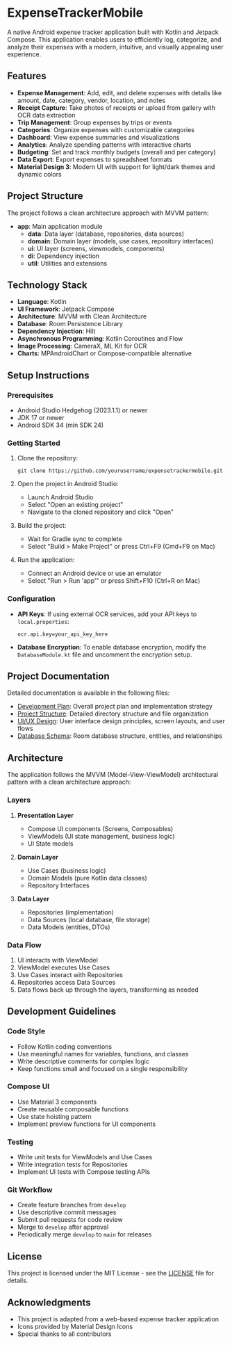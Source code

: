 # ExpenseTrackerMobile

A native Android expense tracker application built with Kotlin and Jetpack Compose. This application enables users to efficiently log, categorize, and analyze their expenses with a modern, intuitive, and visually appealing user experience.

## Features

- **Expense Management**: Add, edit, and delete expenses with details like amount, date, category, vendor, location, and notes
- **Receipt Capture**: Take photos of receipts or upload from gallery with OCR data extraction
- **Trip Management**: Group expenses by trips or events
- **Categories**: Organize expenses with customizable categories
- **Dashboard**: View expense summaries and visualizations
- **Analytics**: Analyze spending patterns with interactive charts
- **Budgeting**: Set and track monthly budgets (overall and per category)
- **Data Export**: Export expenses to spreadsheet formats
- **Material Design 3**: Modern UI with support for light/dark themes and dynamic colors

## Project Structure

The project follows a clean architecture approach with MVVM pattern:

- **app**: Main application module
  - **data**: Data layer (database, repositories, data sources)
  - **domain**: Domain layer (models, use cases, repository interfaces)
  - **ui**: UI layer (screens, viewmodels, components)
  - **di**: Dependency injection
  - **util**: Utilities and extensions

## Technology Stack

- **Language**: Kotlin
- **UI Framework**: Jetpack Compose
- **Architecture**: MVVM with Clean Architecture
- **Database**: Room Persistence Library
- **Dependency Injection**: Hilt
- **Asynchronous Programming**: Kotlin Coroutines and Flow
- **Image Processing**: CameraX, ML Kit for OCR
- **Charts**: MPAndroidChart or Compose-compatible alternative

## Setup Instructions

### Prerequisites

- Android Studio Hedgehog (2023.1.1) or newer
- JDK 17 or newer
- Android SDK 34 (min SDK 24)

### Getting Started

1. Clone the repository:
   ```
   git clone https://github.com/yourusername/expensetrackermobile.git
   ```

2. Open the project in Android Studio:
   - Launch Android Studio
   - Select "Open an existing project"
   - Navigate to the cloned repository and click "Open"

3. Build the project:
   - Wait for Gradle sync to complete
   - Select "Build > Make Project" or press Ctrl+F9 (Cmd+F9 on Mac)

4. Run the application:
   - Connect an Android device or use an emulator
   - Select "Run > Run 'app'" or press Shift+F10 (Ctrl+R on Mac)

### Configuration

- **API Keys**: If using external OCR services, add your API keys to `local.properties`:
  ```
  ocr.api.key=your_api_key_here
  ```

- **Database Encryption**: To enable database encryption, modify the `DatabaseModule.kt` file and uncomment the encryption setup.

## Project Documentation

Detailed documentation is available in the following files:

- [Development Plan](DEVELOPMENT_PLAN.md): Overall project plan and implementation strategy
- [Project Structure](PROJECT_STRUCTURE.md): Detailed directory structure and file organization
- [UI/UX Design](UI_UX_DESIGN.md): User interface design principles, screen layouts, and user flows
- [Database Schema](DATABASE_SCHEMA.md): Room database structure, entities, and relationships

## Architecture

The application follows the MVVM (Model-View-ViewModel) architectural pattern with a clean architecture approach:

### Layers

1. **Presentation Layer**
   - Compose UI components (Screens, Composables)
   - ViewModels (UI state management, business logic)
   - UI State models

2. **Domain Layer**
   - Use Cases (business logic)
   - Domain Models (pure Kotlin data classes)
   - Repository Interfaces

3. **Data Layer**
   - Repositories (implementation)
   - Data Sources (local database, file storage)
   - Data Models (entities, DTOs)

### Data Flow

1. UI interacts with ViewModel
2. ViewModel executes Use Cases
3. Use Cases interact with Repositories
4. Repositories access Data Sources
5. Data flows back up through the layers, transforming as needed

## Development Guidelines

### Code Style

- Follow Kotlin coding conventions
- Use meaningful names for variables, functions, and classes
- Write descriptive comments for complex logic
- Keep functions small and focused on a single responsibility

### Compose UI

- Use Material 3 components
- Create reusable composable functions
- Use state hoisting pattern
- Implement preview functions for UI components

### Testing

- Write unit tests for ViewModels and Use Cases
- Write integration tests for Repositories
- Implement UI tests with Compose testing APIs

### Git Workflow

- Create feature branches from `develop`
- Use descriptive commit messages
- Submit pull requests for code review
- Merge to `develop` after approval
- Periodically merge `develop` to `main` for releases

## License

This project is licensed under the MIT License - see the [LICENSE](LICENSE) file for details.

## Acknowledgments

- This project is adapted from a web-based expense tracker application
- Icons provided by Material Design Icons
- Special thanks to all contributors